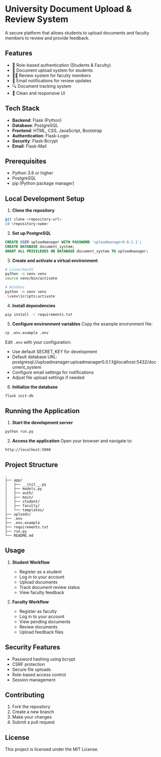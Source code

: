 # University Document Upload & Review System

A secure platform that allows students to upload documents and faculty members to review and provide feedback.

## Features

- 🔐 Role-based authentication (Students & Faculty)
- 📄 Document upload system for students
- 👨‍🏫 Review system for faculty members
- 📧 Email notifications for review updates
- 🔍 Document tracking system
- 🎯 Clean and responsive UI

## Tech Stack

- **Backend**: Flask (Python)
- **Database**: PostgreSQL
- **Frontend**: HTML, CSS, JavaScript, Bootstrap
- **Authentication**: Flask-Login
- **Security**: Flask-Bcrypt
- **Email**: Flask-Mail

## Prerequisites

- Python 3.8 or higher
- PostgreSQL
- pip (Python package manager)

## Local Development Setup

1. **Clone the repository**
```bash
git clone <repository-url>
cd <repository-name>
```

2. **Set up PostgreSQL**
```sql
CREATE USER uploadmanager WITH PASSWORD 'uploadmanager0.0.1.1';
CREATE DATABASE document_system;
GRANT ALL PRIVILEGES ON DATABASE document_system TO uploadmanager;
```

3. **Create and activate a virtual environment**
```bash
# Linux/macOS
python -m venv venv
source venv/bin/activate

# Windows
python -m venv venv
.\venv\Scripts\activate
```

4. **Install dependencies**
```bash
pip install -r requirements.txt
```

5. **Configure environment variables**
Copy the example environment file:
```bash
cp .env.example .env
```

Edit `.env` with your configuration:
- Use default SECRET_KEY for development
- Default database URL: postgresql://uploadmanager:uploadmanager0.0.1.1@localhost:5432/document_system
- Configure email settings for notifications
- Adjust file upload settings if needed

6. **Initialize the database**
```bash
flask init-db
```

## Running the Application

1. **Start the development server**
```bash
python run.py
```

2. **Access the application**
Open your browser and navigate to:
```
http://localhost:5000
```

## Project Structure
```
.
├── app/
│   ├── __init__.py
│   ├── models.py
│   ├── auth/
│   ├── main/
│   ├── student/
│   ├── faculty/
│   └── templates/
├── uploads/
├── .env
├── .env.example
├── requirements.txt
├── run.py
└── README.md
```

## Usage

1. **Student Workflow**
   - Register as a student
   - Log in to your account
   - Upload documents
   - Track document review status
   - View faculty feedback

2. **Faculty Workflow**
   - Register as faculty
   - Log in to your account
   - View pending documents
   - Review documents
   - Upload feedback files

## Security Features

- Password hashing using bcrypt
- CSRF protection
- Secure file uploads
- Role-based access control
- Session management

## Contributing

1. Fork the repository
2. Create a new branch
3. Make your changes
4. Submit a pull request

## License

This project is licensed under the MIT License.
